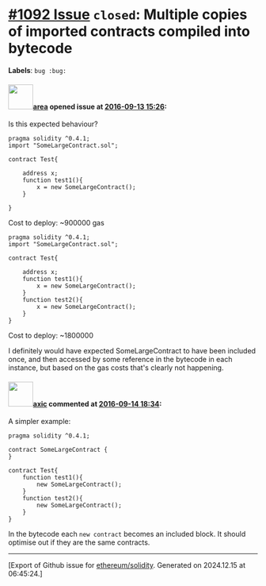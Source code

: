 # [\#1092 Issue](https://github.com/ethereum/solidity/issues/1092) `closed`: Multiple copies of imported contracts compiled into bytecode
**Labels**: `bug :bug:`


#### <img src="https://avatars.githubusercontent.com/u/311812?u=f584a57cb42d117da47518d6595e0a2de5a7f55a&v=4" width="50">[area](https://github.com/area) opened issue at [2016-09-13 15:26](https://github.com/ethereum/solidity/issues/1092):

Is this expected behaviour?

```
pragma solidity ^0.4.1;
import "SomeLargeContract.sol";

contract Test{

    address x;
    function test1(){
        x = new SomeLargeContract();
    }

}
```

Cost to deploy: ~900000 gas

```
pragma solidity ^0.4.1;
import "SomeLargeContract.sol";

contract Test{

    address x;
    function test1(){
        x = new SomeLargeContract();
    }
    function test2(){
        x = new SomeLargeContract();
    }
}
```

Cost to deploy: ~1800000

I definitely would have expected SomeLargeContract to have been included once, and then accessed by some reference in the bytecode in each instance, but based on the gas costs that's clearly not happening.


#### <img src="https://avatars.githubusercontent.com/u/20340?v=4" width="50">[axic](https://github.com/axic) commented at [2016-09-14 18:34](https://github.com/ethereum/solidity/issues/1092#issuecomment-247111924):

A simpler example:

```
pragma solidity ^0.4.1;

contract SomeLargeContract {
}

contract Test{
    function test1(){
        new SomeLargeContract();
    }
    function test2(){
        new SomeLargeContract();
    }
}
```

In the bytecode each `new contract` becomes an included block. It should optimise out if they are the same contracts.


-------------------------------------------------------------------------------



[Export of Github issue for [ethereum/solidity](https://github.com/ethereum/solidity). Generated on 2024.12.15 at 06:45:24.]
